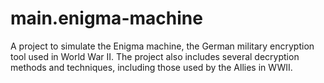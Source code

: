 # main.enigma-machine
A project to simulate the Enigma machine, the German military encryption tool used in World War II.  The project also includes several decryption methods and techniques, including those used by the Allies in WWII.
